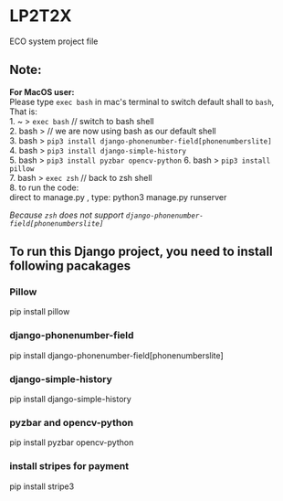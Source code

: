 # LP2T2X
ECO system project file


## Note:
**For MacOS user:**  
Please type `exec bash` in mac's terminal to switch default shall to `bash`,  
That is:   
         1.  ~ > `exec bash`  // switch to bash shell  
         2.  bash >   // we are now using bash as our default shell   
         3.  bash > `pip3 install django-phonenumber-field[phonenumberslite]`   
         4.  bash > `pip3 install django-simple-history`  
         5.  bash > `pip3 install pyzbar opencv-python` 
         6.  bash > `pip3 install pillow`  
         7.  bash > `exec zsh` // back to zsh shell    
         8. to run the code:   
                  direct to manage.py , type: python3 manage.py runserver  

*Because `zsh` does not support  `django-phonenumber-field[phonenumberslite]`*


## To run this Django project, you need to install following pacakages

### Pillow
pip install pillow  

### django-phonenumber-field
pip install django-phonenumber-field[phonenumberslite]

### django-simple-history
pip install django-simple-history

### pyzbar and opencv-python
pip install pyzbar opencv-python

### install stripes for payment
pip install stripe3

